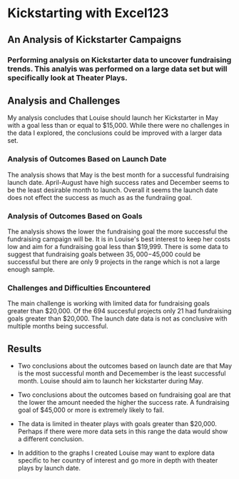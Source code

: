 # Kickstarting with Excel123

## An Analysis of Kickstarter Campaigns

### Performing analysis on Kickstarter data to uncover fundraising trends. This analyis was performed on a large data set but will specifically look at Theater Plays. 

## Analysis and Challenges
  My analysis concludes that Louise should launch her Kickstarter in May with a goal less than or equal to $15,000. While there were no challenges in the data I explored, the conclusions could be improved with a larger data set. 

### Analysis of Outcomes Based on Launch Date
  The analysis shows that May is the best month for a successful fundraising launch date. April-August have high success rates and December seems to be the least desirable month to launch. Overall it seems the launch date does not effect the success as much as as the fundraiing goal. 
  
### Analysis of Outcomes Based on Goals
  The analysis shows the lower the fundraising goal the more successful the fundraising campaign will be. It is in Louise's best interest to keep her costs low and aim for a fundraising goal less than $19,999. There is some data to suggest that fundraising goals between $35,000-$45,000 could be successful but there are only 9 projects in the range which is not a large enough sample. 

### Challenges and Difficulties Encountered
  The main challenge is working with limited data for fundraising goals greater than $20,000. Of the 694 succesful projects only 21 had fundraising goals greater than $20,000. The launch date data is not as conclusive with multiple months being successful. 

## Results

- Two conclusions about the outcomes based on launch date are that May is the most successful month and Decemember is the least successful month. Louise should aim to launch her kickstarter during May. 

- Two conclusions about the outcomes based on fundraising goal are that the lower the amount needed the higher the success rate. A fundraising goal of $45,000 or more is extremely likely to fail. 

- The data is limited in theater plays with goals greater than $20,000. Perhaps if there were more data sets in this range the data would show a different conclusion. 

- In addition to the graphs I created Louise may want to explore data specific to her country of interest and go more in depth with theater plays by launch date. 

